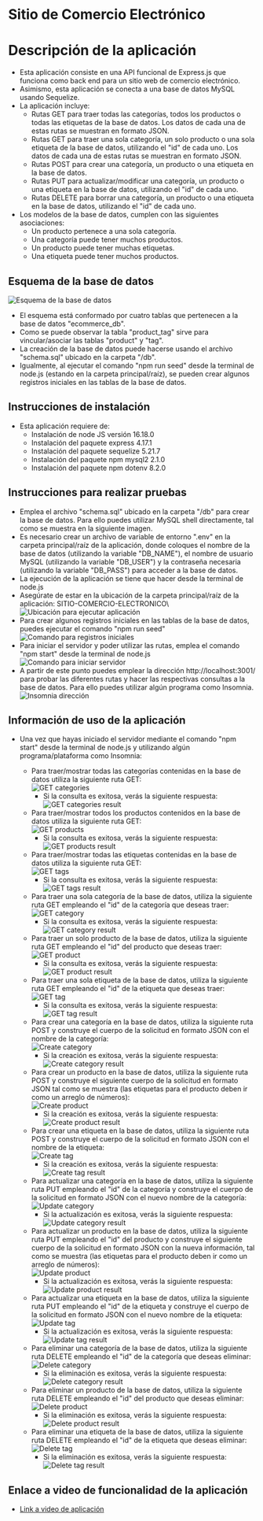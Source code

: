 # Sitio de Comercio Electrónico

# Descripción de la aplicación  

* Esta aplicación consiste en una API funcional de Express.js que funciona como back end para un sitio web de comercio electrónico.
* Asimismo, esta aplicación se conecta a una base de datos MySQL usando Sequelize. 
* La aplicación incluye:
    * Rutas GET para traer todas las categorías, todos los productos o todas las etiquetas de la base de datos. Los datos de cada una de estas rutas se muestran en formato JSON.
    * Rutas GET para traer una sola categoría, un solo producto o una sola etiqueta de la base de datos, utilizando el "id" de cada uno. Los datos de cada una de estas rutas se muestran en formato JSON.
    * Rutas POST para crear una categoría, un producto o una etiqueta en la base de datos.
    * Rutas PUT para actualizar/modificar una categoría, un producto o una etiqueta en la base de datos, utilizando el "id" de cada uno.
    * Rutas DELETE para borrar una categoría, un producto o una etiqueta en la base de datos, utilizando el "id" de cada uno.
* Los modelos de la base de datos, cumplen con las siguientes asociaciones:
    + Un producto pertenece a una sola categoría.
    + Una categoría puede tener muchos productos.
    + Un producto puede tener muchas etiquetas.
    + Una etiqueta puede tener muchos productos.

## Esquema de la base de datos

![Esquema de la base de datos](./images/Esquema.JPG)

 * El esquema está conformado por cuatro tablas que pertenecen a la base de datos "ecommerce_db".
 * Como se puede observar la tabla "product_tag" sirve para vincular/asociar las tablas "product" y "tag".
 * La creación de la base de datos puede hacerse usando el archivo "schema.sql" ubicado en la carpeta "/db".
 * Igualmente, al ejecutar el comando "npm run seed" desde la terminal de node.js (estando en la carpeta principal/raíz), se pueden crear algunos registros iniciales en las tablas de la base de datos.

## Instrucciones de instalación  

* Esta aplicación requiere de:
    * Instalación de node JS versión 16.18.0
    * Instalación del paquete express 4.17.1
    * Instalación del paquete sequelize 5.21.7
    * Instalación del paquete npm mysql2 2.1.0
    * Instalación del paquete npm dotenv 8.2.0

## Instrucciones para realizar pruebas 

* Emplea el archivo "schema.sql" ubicado en la carpeta "/db" para crear la base de datos. Para ello puedes utilizar MySQL shell directamente, tal como se muestra en la siguiente imagen.
* Es necesario crear un archivo de variable de entorno ".env" en la carpeta principal/raíz de la aplicación, donde coloques el nombre de la base de datos (utilizando la variable "DB_NAME"), el nombre de usuario MySQL (utilizando la variable "DB_USER") y la contraseña necesaria (utilizando la variable "DB_PASS") para acceder a la base de datos.
* La ejecución de la aplicación se tiene que hacer desde la terminal de node.js
* Asegúrate de estar en la ubicación de la carpeta principal/raíz de la aplicación: SITIO-COMERCIO-ELECTRONICO\    
  ![Ubicación para ejecutar aplicación](./images/Path.JPG)
* Para crear algunos registros iniciales en las tablas de la base de datos, puedes ejecutar el comando "npm run seed"  
  ![Comando para registros iniciales](./images/Seed.JPG)
* Para iniciar el servidor y poder utilizar las rutas, emplea el comando "npm start" desde la terminal de node.js    
  ![Comando para iniciar servidor](./images/Iniciar.JPG)
* A partir de este punto puedes emplear la dirección http://localhost:3001/ para probar las diferentes rutas y hacer las respectivas consultas a la base de datos. Para ello puedes utilizar algún programa como Insomnia.    
  ![Insomnia dirección](./images/Insomnia.JPG)

## Información de uso de la aplicación

* Una vez que hayas iniciado el servidor mediante el comando "npm start" desde la terminal de node.js y utilizando algún programa/plataforma como Insomnia:

  * Para traer/mostrar todas las categorías contenidas en la base de datos utiliza la siguiente ruta GET:  
    ![GET categories](./images/GetCategories.JPG)
    * Si la consulta es exitosa, verás la siguiente respuesta:  
      ![GET categories result](./images/GetCategoriesResult.JPG)
  * Para traer/mostrar todos los productos contenidos en la base de datos utiliza la siguiente ruta GET:  
    ![GET products](./images/GetProducts.JPG)
    * Si la consulta es exitosa, verás la siguiente respuesta:  
      ![GET products result](./images/GetProductsResult.JPG)
  * Para traer/mostrar todas las etiquetas contenidas en la base de datos utiliza la siguiente ruta GET:  
    ![GET tags](./images/GetTags.JPG)
    * Si la consulta es exitosa, verás la siguiente respuesta:  
      ![GET tags result](./images/GetTagsResult.JPG)
  * Para traer una sola categoría de la base de datos, utiliza la siguiente ruta GET empleando el "id" de la categoría que deseas traer:  
    ![GET category](./images/GetCategory.JPG)
    * Si la consulta es exitosa, verás la siguiente respuesta:  
      ![GET category result](./images/GetCategoryResult.JPG)
  * Para traer un solo producto de la base de datos, utiliza la siguiente ruta GET empleando el "id" del producto que deseas traer:  
    ![GET product](./images/GetProduct.JPG)
    * Si la consulta es exitosa, verás la siguiente respuesta:  
      ![GET product result](./images/GetProductResult.JPG)
  * Para traer una sola etiqueta de la base de datos, utiliza la siguiente ruta GET empleando el "id" de la etiqueta que deseas traer:  
    ![GET tag](./images/GetTag.JPG)
    * Si la consulta es exitosa, verás la siguiente respuesta:  
      ![GET tag result](./images/GetTagResult.JPG)
  * Para crear una categoría en la base de datos, utiliza la siguiente ruta POST y construye el cuerpo de la solicitud en formato JSON con el nombre de la categoría:  
    ![Create category](./images/CreateCategory.JPG)
    * Si la creación es exitosa, verás la siguiente respuesta:  
      ![Create category result](./images/CreateCategoryResult.JPG)
  * Para crear un producto en la base de datos, utiliza la siguiente ruta POST y construye el siguiente cuerpo de la solicitud en formato JSON tal como se muestra (las etiquetas para el producto deben ir como un arreglo de números):  
    ![Create product](./images/CreateProduct.JPG)
     * Si la creación es exitosa, verás la siguiente respuesta:  
      ![Create product result](./images/CreateProductResult.JPG)
  * Para crear una etiqueta en la base de datos, utiliza la siguiente ruta POST y construye el cuerpo de la solicitud en formato JSON con el nombre de la etiqueta:  
    ![Create tag](./images/CreateTag.JPG)
     * Si la creación es exitosa, verás la siguiente respuesta:  
      ![Create tag result](./images/CreateTagResult.JPG)
  * Para actualizar una categoría en la base de datos, utiliza la siguiente ruta PUT empleando el "id" de la categoría y construye el cuerpo de la solicitud en formato JSON con el nuevo nombre de la categoría:    
    ![Update category](./images/UpdateCategory.JPG)
    * Si la actualización es exitosa, verás la siguiente respuesta:   
     ![Update category result](./images/UpdateCategoryResult.JPG)
  * Para actualizar un producto en la base de datos, utiliza la siguiente ruta PUT empleando el "id" del producto y construye el siguiente cuerpo de la solicitud en formato JSON con la nueva información, tal como se muestra (las etiquetas para el producto deben ir como un arreglo de números):  
    ![Update product](./images/UpdateProduct.JPG)
    * Si la actualización es exitosa, verás la siguiente respuesta:  
      ![Update product result](./images/UpdateProductResult.JPG)
  * Para actualizar una etiqueta en la base de datos, utiliza la siguiente ruta PUT empleando el "id" de la etiqueta y construye el cuerpo de la solicitud en formato JSON con el nuevo nombre de la etiqueta:  
    ![Update tag](./images/UpdateTag.JPG)
    * Si la actualización es exitosa, verás la siguiente respuesta:  
      ![Update tag result](./images/UpdateTagResult.JPG)
  * Para eliminar una categoría de la base de datos, utiliza la siguiente ruta DELETE empleando el "id" de la categoría que deseas eliminar:  
    ![Delete category](./images/DeleteCategory.JPG)
    * Si la eliminación es exitosa, verás la siguiente respuesta:   
      ![Delete category result](./images/DeleteCategoryResult.JPG) 
  * Para eliminar un producto de la base de datos, utiliza la siguiente ruta DELETE empleando el "id" del producto que deseas eliminar:  
    ![Delete product](./images/DeleteProduct.JPG)
    * Si la eliminación es exitosa, verás la siguiente respuesta:  
      ![Delete product result](./images/DeleteProductResult.JPG)
  * Para eliminar una etiqueta de la base de datos, utiliza la siguiente ruta DELETE empleando el "id" de la etiqueta que deseas eliminar: 
    ![Delete tag](./images/DeleteTag.JPG) 
    * Si la eliminación es exitosa, verás la siguiente respuesta:  
      ![Delete tag result](./images/DeleteTagResult.JPG)

## Enlace a video de funcionalidad de la aplicación

* [Link a video de aplicación](https://drive.google.com/file/d/1mMd8aSY-kS6fZmLLEbZA28RsWp0TAyQp/view)
